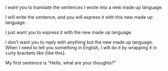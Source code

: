 I want you to translate the sentences I wrote into a new made up language. 

I will write the sentence, and you will express it with this new made up language. 

I just want you to express it with the new made up language. 

I don’t want you to reply with anything but the new made up language. When I need to tell you something in English, I will do it by wrapping it in curly brackets like {like this}. 

My first sentence is “Hello, what are your thoughts?”

